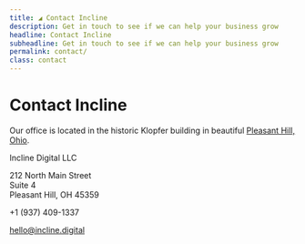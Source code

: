 ```yaml
---
title: ◢ Contact Incline
description: Get in touch to see if we can help your business grow 
headline: Contact Incline
subheadline: Get in touch to see if we can help your business grow
permalink: contact/
class: contact
---
```


<div class="row">
<div class="col-md-4" markdown="1">

# Contact Incline

Our office is located in the historic Klopfer building in beautiful [Pleasant Hill, Ohio](http://www.pleasanthillohio.com/).

<!-- h-card: http://microformats.org/wiki/h-card -->
<!-- vcard: https://search.google.com/structured-data/testing-tool -->
<div class="h-card vcard">
  <p class="p-name org" style="margin-bottom: 0;">Incline Digital LLC</p>
  <p class="p-adr h-adr adr">
    <span class="p-street-address street-address">212 North Main Street</span>
    <br />
    <span class="p-extended-address extended-address">Suite 4</span>
    <br />
    <span class="p-locality locality">Pleasant Hill</span>, 
    <span class="p-region region">OH</span> 
    <span class="p-postal-code postal-code">45359</span>
    <span class="p-country-name country-name" style="display: none;">USA</span>
  </p>
  <p class="p-tel tel">+1 (937) 409-1337</p>
  <p><a class="u-email email" href="mailto:hello@incline.digital">hello@incline.digital</a></p>
  <p class="u-url url" style="display:none"><a href="http://www.incline.digital/">www.incline.digital</a></p>
</div>

</div>
<div class="col-md-8">

<div id="map" style="height: 350px;"></div>
<script>
function initMap() {
    var office = {lat: 40.0547145, lng: -84.3443789};
    var map = new google.maps.Map(document.getElementById('map'), {
      zoom: 19,
      center: office
    });
    var marker = new google.maps.Marker({
      label: { 
        text: "◢",
        fontSize: "10px"
      },
      title: "◢ Incline",
      position: office,
      animation: google.maps.Animation.DROP,
      map: map
    });
  }
</script>
<script async defer src="https://maps.googleapis.com/maps/api/js?key=AIzaSyAW_anEdbXxcs6f7TGF3TPEr9z1D2BPMD0&callback=initMap"></script>

</div>
